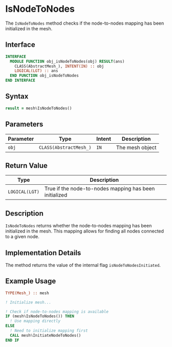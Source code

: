 # IsNodeToNodes

The `IsNodeToNodes` method checks if the node-to-nodes mapping has been initialized in the mesh.

## Interface

```fortran
INTERFACE
  MODULE FUNCTION obj_isNodeToNodes(obj) RESULT(ans)
    CLASS(AbstractMesh_), INTENT(IN) :: obj
    LOGICAL(LGT) :: ans
  END FUNCTION obj_isNodeToNodes
END INTERFACE
```

## Syntax

```fortran
result = mesh%IsNodeToNodes()
```

## Parameters

| Parameter | Type | Intent | Description |
|-----------|------|--------|-------------|
| `obj` | `CLASS(AbstractMesh_)` | `IN` | The mesh object |

## Return Value

| Type | Description |
|------|-------------|
| `LOGICAL(LGT)` | True if the node-to-nodes mapping has been initialized |

## Description

`IsNodeToNodes` returns whether the node-to-nodes mapping has been initialized in the mesh. This mapping allows for finding all nodes connected to a given node.

## Implementation Details

The method returns the value of the internal flag `isNodeToNodesInitiated`.

## Example Usage

```fortran
TYPE(Mesh_) :: mesh

! Initialize mesh...

! Check if node-to-nodes mapping is available
IF (mesh%IsNodeToNodes()) THEN
  ! Use mapping directly
ELSE
  ! Need to initialize mapping first
  CALL mesh%InitiateNodeToNodes()
END IF
```

